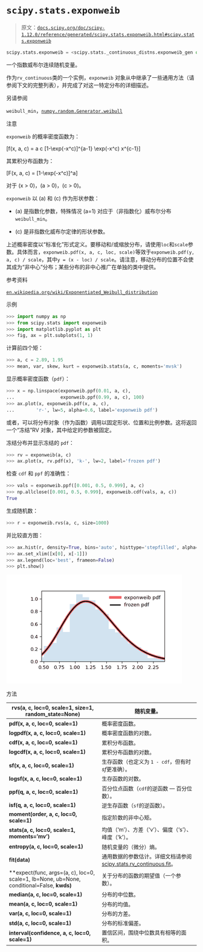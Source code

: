 # `scipy.stats.exponweib`

> 原文：[`docs.scipy.org/doc/scipy-1.12.0/reference/generated/scipy.stats.exponweib.html#scipy.stats.exponweib`](https://docs.scipy.org/doc/scipy-1.12.0/reference/generated/scipy.stats.exponweib.html#scipy.stats.exponweib)

```py
scipy.stats.exponweib = <scipy.stats._continuous_distns.exponweib_gen object>
```

一个指数威布尔连续随机变量。

作为`rv_continuous`类的一个实例，`exponweib` 对象从中继承了一些通用方法（请参阅下文的完整列表），并完成了对这一特定分布的详细描述。

另请参阅

`weibull_min`，[`numpy.random.Generator.weibull`](https://numpy.org/devdocs/reference/random/generated/numpy.random.Generator.weibull.html#numpy.random.Generator.weibull "(在 NumPy v2.0.dev0)")

注意

`exponweib` 的概率密度函数为：

\[f(x, a, c) = a c [1-\exp(-x^c)]^{a-1} \exp(-x^c) x^{c-1}\]

其累积分布函数为：

\[F(x, a, c) = [1-\exp(-x^c)]^a\]

对于 \(x > 0\)，\(a > 0\)，\(c > 0\)。

`exponweib` 以 \(a\) 和 \(c\) 作为形状参数：

+   \(a\) 是指数化参数，特殊情况 \(a=1\) 对应于（非指数化）威布尔分布`weibull_min`。

+   \(c\) 是非指数化威布尔定律的形状参数。

上述概率密度以“标准化”形式定义。要移动和/或缩放分布，请使用`loc`和`scale`参数。具体而言，`exponweib.pdf(x, a, c, loc, scale)`等效于`exponweib.pdf(y, a, c) / scale`，其中`y = (x - loc) / scale`。请注意，移动分布的位置不会使其成为“非中心”分布；某些分布的非中心推广在单独的类中提供。

参考资料

[`en.wikipedia.org/wiki/Exponentiated_Weibull_distribution`](https://en.wikipedia.org/wiki/Exponentiated_Weibull_distribution)

示例

```py
>>> import numpy as np
>>> from scipy.stats import exponweib
>>> import matplotlib.pyplot as plt
>>> fig, ax = plt.subplots(1, 1) 
```

计算前四个矩：

```py
>>> a, c = 2.89, 1.95
>>> mean, var, skew, kurt = exponweib.stats(a, c, moments='mvsk') 
```

显示概率密度函数（`pdf`）：

```py
>>> x = np.linspace(exponweib.ppf(0.01, a, c),
...                 exponweib.ppf(0.99, a, c), 100)
>>> ax.plot(x, exponweib.pdf(x, a, c),
...        'r-', lw=5, alpha=0.6, label='exponweib pdf') 
```

或者，可以将分布对象（作为函数）调用以固定形状、位置和比例参数。这将返回一个“冻结”RV 对象，其中给定的参数被固定。

冻结分布并显示冻结的 `pdf`：

```py
>>> rv = exponweib(a, c)
>>> ax.plot(x, rv.pdf(x), 'k-', lw=2, label='frozen pdf') 
```

检查 `cdf` 和 `ppf` 的准确性：

```py
>>> vals = exponweib.ppf([0.001, 0.5, 0.999], a, c)
>>> np.allclose([0.001, 0.5, 0.999], exponweib.cdf(vals, a, c))
True 
```

生成随机数：

```py
>>> r = exponweib.rvs(a, c, size=1000) 
```

并比较直方图：

```py
>>> ax.hist(r, density=True, bins='auto', histtype='stepfilled', alpha=0.2)
>>> ax.set_xlim([x[0], x[-1]])
>>> ax.legend(loc='best', frameon=False)
>>> plt.show() 
```

![../../_images/scipy-stats-exponweib-1.png](img/c30566332dc4093ef173f0d7a36820c0.png)

方法

| **rvs(a, c, loc=0, scale=1, size=1, random_state=None)** | 随机变量。 |
| --- | --- |
| **pdf(x, a, c, loc=0, scale=1)** | 概率密度函数。 |
| **logpdf(x, a, c, loc=0, scale=1)** | 概率密度函数的对数。 |
| **cdf(x, a, c, loc=0, scale=1)** | 累积分布函数。 |
| **logcdf(x, a, c, loc=0, scale=1)** | 累积分布函数的对数。 |
| **sf(x, a, c, loc=0, scale=1)** | 生存函数（也定义为 `1 - cdf`，但有时*sf*更准确）。 |
| **logsf(x, a, c, loc=0, scale=1)** | 生存函数的对数。 |
| **ppf(q, a, c, loc=0, scale=1)** | 百分位点函数（`cdf`的逆函数 — 百分位数）。 |
| **isf(q, a, c, loc=0, scale=1)** | 逆生存函数（`sf`的逆函数）。 |
| **moment(order, a, c, loc=0, scale=1)** | 指定阶数的非中心矩。 |
| **stats(a, c, loc=0, scale=1, moments=’mv’)** | 均值（‘m’）、方差（‘v’）、偏度（‘s’）、峰度（‘k’）。 |
| **entropy(a, c, loc=0, scale=1)** | 随机变量的（微分）熵。 |
| **fit(data)** | 通用数据的参数估计。详细文档请参阅 [scipy.stats.rv_continuous.fit](https://docs.scipy.org/doc/scipy/reference/generated/scipy.stats.rv_continuous.fit.html#scipy.stats.rv_continuous.fit)。 |
| **expect(func, args=(a, c), loc=0, scale=1, lb=None, ub=None, conditional=False, **kwds)** | 关于分布的函数的期望值（一个参数）。 |
| **median(a, c, loc=0, scale=1)** | 分布的中位数。 |
| **mean(a, c, loc=0, scale=1)** | 分布的均值。 |
| **var(a, c, loc=0, scale=1)** | 分布的方差。 |
| **std(a, c, loc=0, scale=1)** | 分布的标准偏差。 |
| **interval(confidence, a, c, loc=0, scale=1)** | 置信区间，围绕中位数具有相等的面积。 |
